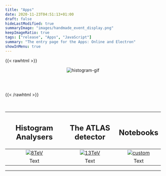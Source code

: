 ```yaml
---
title: "Apps"
date: 2020-11-23T04:51:13+01:00
draft: false
hideLastModified: true
summaryImage: "images/handmade_event_display.png"
keepImageRatio: true
tags: ["release", "Apps", "JavaScript"]
summary: "The entry page for the Apps: Online and Electron"
showInMenu: true
---
```

{{< rawhtml >}}
<script async src="https://unpkg.com/mermaid@8.2.3/dist/mermaid.min.js"></script>

<CENTER>

<img src="http://atlas.cern/sites/atlas-public.web.cern.ch/files/opendata-8tev.gif" alt="histogram-gif">

<!-- [histogram-gif](http://atlas.cern/sites/atlas-public.web.cern.ch/files/opendata-8tev.gif)
-->

</CENTER>

<br></br>

{{< /rawhtml >}}

&nbsp;

| <h2><b>Histogram Analysers</b></h2> | <h2><b>The ATLAS detector</b></h2> | <h2><b>Notebooks</b></h2> |
| :---:        |          :---: | :---:        |
| [![8TeV](../../DataAndTools/pictures/handmade_WAnalysis.png)](ha13tev03-app.html) | [![13TeV](../../DataAndTools/pictures/handmade_externals_friends.png)](detector-app.html) | [![custom](../../DataAndTools/pictures/handmade_ZAnalysis_trans.png)](notebooks.html) |
| Text        | Text        | Text        |

---
